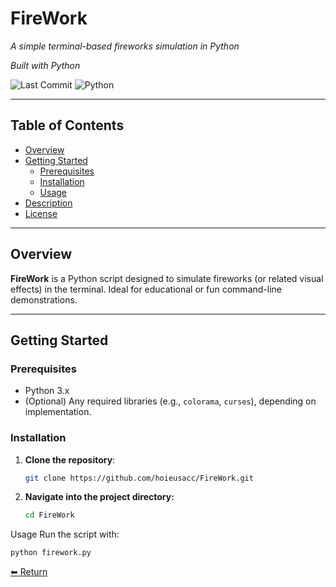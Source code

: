 # FireWork

_A simple terminal-based fireworks simulation in Python_

_Built with Python_

![Last Commit](https://img.shields.io/github/last-commit/hoieusacc/FireWork?style=flat-square)
![Python](https://img.shields.io/badge/Python-3776AB?style=flat-square&logo=python&logoColor=white)

---

## Table of Contents
- [Overview](#overview)
- [Getting Started](#getting-started)
  - [Prerequisites](#prerequisites)
  - [Installation](#installation)
  - [Usage](#usage)
- [Description](#description)
- [License](#license)

---

## Overview

**FireWork** is a Python script designed to simulate fireworks (or related visual effects) in the terminal. Ideal for educational or fun command-line demonstrations.

---

## Getting Started

### Prerequisites

- Python 3.x
- (Optional) Any required libraries (e.g., `colorama`, `curses`), depending on implementation.

### Installation

1. **Clone the repository**:
   ```bash
   git clone https://github.com/hoieusacc/FireWork.git
2. **Navigate into the project directory:**
   ```bash
   cd FireWork
Usage
Run the script with:
  ```bash
  python firework.py
```
[⬅ Return](#FireWork)
